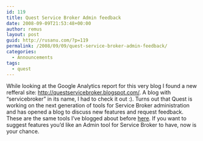 ```yaml
---
id: 119
title: Quest Service Broker Admin feedback
date: 2008-09-09T21:53:48+00:00
author: remus
layout: post
guid: http://rusanu.com/?p=119
permalink: /2008/09/09/quest-service-broker-admin-feedback/
categories:
  - Announcements
tags:
  - quest
---
```

While looking at the Google Analytics report for this very blog I found a new refferal site: <a href="http://questservicebroker.blogspot.com" target="_blank">http://questservicebroker.blogspot.com/</a>. A blog with &#8220;servicebroker&#8221; in its name, I had to check it out :). Turns out that Quest is working on the next generation of tools for Service Broker administration and has opened a blog to discuss new features and request feedback. These are the same tools I&#8217;ve blogged about before <a href="http://rusanu.com/2008/05/16/viable-tools-for-service-broker/" target="_blank">here</a>. If you want to suggest features you&#8217;d like an Admin tool for Service Broker to have, now is your chance.